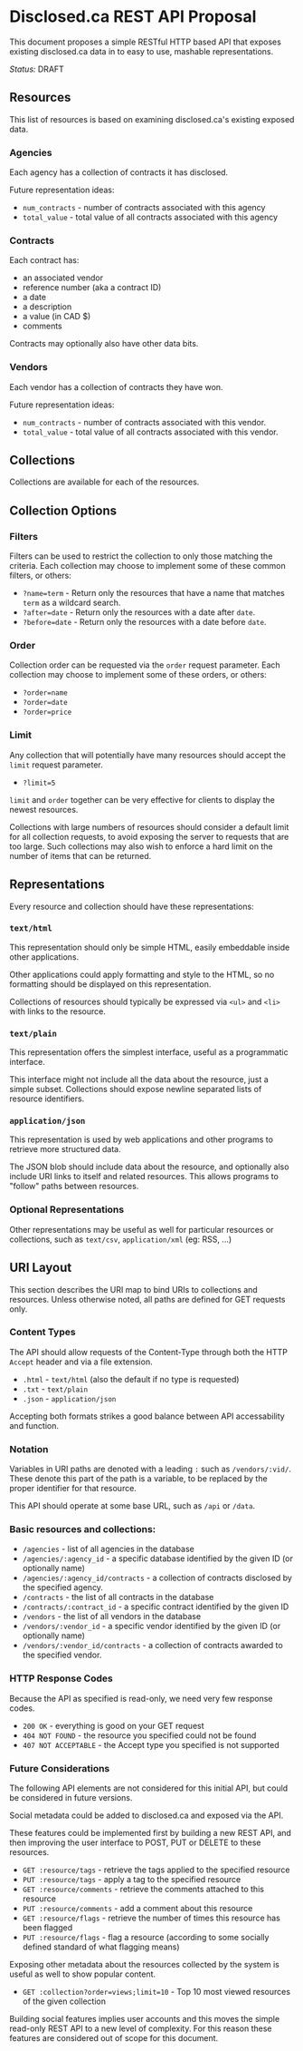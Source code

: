 # Disclosed.ca REST API Proposal

This document proposes a simple RESTful HTTP based API that exposes existing disclosed.ca data in to easy to use, mashable representations.

*Status:* DRAFT

## Resources

This list of resources is based on examining disclosed.ca's existing exposed data.

### Agencies

Each agency has a collection of contracts it has disclosed.

Future representation ideas:
- `num_contracts` - number of contracts associated with this agency
- `total_value` - total value of all contracts associated with this agency

### Contracts

Each contract has:
- an associated vendor
- reference number (aka a contract ID)
- a date
- a description
- a value (in CAD $)
- comments

Contracts may optionally also have other data bits.

### Vendors

Each vendor has a collection of contracts they have won.

Future representation ideas:
- `num_contracts` - number of contracts associated with this vendor.
- `total_value` - total value of all contracts associated with this vendor.

## Collections

Collections are available for each of the resources.

## Collection Options

### Filters

Filters can be used to restrict the collection to only those matching the criteria.  Each collection may choose to implement some of these common filters, or others:

- `?name=term` - Return only the resources that have a name that matches `term` as a wildcard search.
- `?after=date` - Return only the resources with a date after `date`.
- `?before=date` - Return only the resources with a date before `date`.

### Order

Collection order can be requested via the `order` request parameter.  Each collection may choose to implement some of these orders, or others:

- `?order=name`
- `?order=date`
- `?order=price`

### Limit

Any collection that will potentially have many resources should accept the `limit` request parameter.

- `?limit=5`

`limit` and `order` together can be very effective for clients to display the newest resources.

Collections with large numbers of resources should consider a default limit for all collection requests, to avoid exposing the server to requests that are too large.  Such collections may also wish to enforce a hard limit on the number of items that can be returned.

## Representations

Every resource and collection should have these representations:

### `text/html`

This representation should only be simple HTML, easily embeddable inside other applications.

Other applications could apply formatting and style to the HTML, so no formatting should be displayed on this representation.

Collections of resources should typically be expressed via `<ul>` and `<li>` with links to the resource.

### `text/plain`

This representation offers the simplest interface, useful as a programmatic interface.

This interface might not include all the data about the resource, just a simple subset.  Collections should expose newline separated lists of resource identifiers.

### `application/json`

This representation is used by web applications and other programs to retrieve more structured data.

The JSON blob should include data about the resource, and optionally also include URI links to itself and related resources.  This allows programs to "follow" paths between resources.

### Optional Representations

Other representations may be useful as well for particular resources or collections, such as `text/csv`, `application/xml` (eg: RSS, ...)

## URI Layout

This section describes the URI map to bind URIs to collections and resources.  Unless otherwise noted, all paths are defined for GET requests only.

### Content Types

The API should allow requests of the Content-Type through both the HTTP `Accept` header and via a file extension.

- `.html` - `text/html` (also the default if no type is requested)
- `.txt`  - `text/plain` 
- `.json` - `application/json`

Accepting both formats strikes a good balance between API accessability and function.

### Notation

Variables in URI paths are denoted with a leading `:` such as `/vendors/:vid/`.  These denote this part of the path is a variable, to be replaced by the proper identifier for that resource.

This API should operate at some base URL, such as `/api` or `/data`.

### Basic resources and collections:

- `/agencies` - list of all agencies in the database
- `/agencies/:agency_id` - a specific database identified by the given ID (or optionally name)
- `/agencies/:agency_id/contracts` - a collection of contracts disclosed by the specified agency.
- `/contracts` - the list of all contracts in the database
- `/contracts/:contract_id` - a specific contract identified by the given ID
- `/vendors` - the list of all vendors in the database
- `/vendors/:vendor_id` - a specific vendor identified by the given ID (or optionally name)
- `/vendors/:vendor_id/contracts` - a collection of contracts awarded to the specified vendor.

### HTTP Response Codes

Because the API as specified is read-only, we need very few response codes.

- `200 OK` - everything is good on your GET request
- `404 NOT FOUND` - the resource you specified could not be found
- `407 NOT ACCEPTABLE` - the Accept type you specified is not supported

### Future Considerations

The following API elements are not considered for this initial API, but could be considered in future versions.

Social metadata could be added to disclosed.ca and exposed via the API.

These features could be implemented first by building a new REST API, and then improving the user interface to POST, PUT or DELETE to these resources.

- `GET :resource/tags` - retrieve the tags applied to the specified resource
- `PUT :resource/tags` - apply a tag to the specified resource
- `GET :resource/comments` - retrieve the comments attached to this resource
- `PUT :resource/comments` - add a comment about this resource
- `GET :resource/flags` - retrieve the number of times this resource has been flagged
- `PUT :resource/flags` - flag a resource (according to some socially defined standard of what flagging means)

Exposing other metadata about the resources collected by the system is useful as well to show popular content.

- `GET :collection?order=views;limit=10` - Top 10 most viewed resources of the given collection

Building social features implies user accounts and this moves the simple read-only REST API to a new level of complexity. For this reason these features are considered out of scope for this document.
